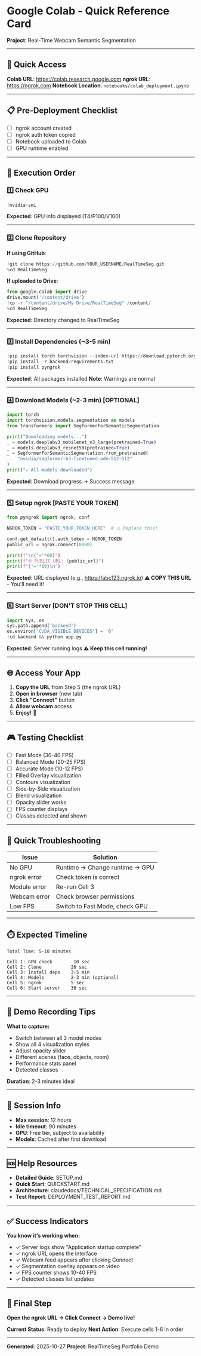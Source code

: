 # Google Colab - Quick Reference Card

**Project**: Real-Time Webcam Semantic Segmentation

---

## 🎯 Quick Access

**Colab URL**: https://colab.research.google.com
**ngrok URL**: https://ngrok.com
**Notebook Location**: `notebooks/colab_deployment.ipynb`

---

## 📋 Pre-Deployment Checklist

- [ ] ngrok account created
- [ ] ngrok auth token copied
- [ ] Notebook uploaded to Colab
- [ ] GPU runtime enabled

---

## 🚀 Execution Order

### 1️⃣ Check GPU
```python
!nvidia-smi
```
**Expected**: GPU info displayed (T4/P100/V100)

---

### 2️⃣ Clone Repository

**If using GitHub**:
```python
!git clone https://github.com/YOUR_USERNAME/RealTimeSeg.git
%cd RealTimeSeg
```

**If uploaded to Drive**:
```python
from google.colab import drive
drive.mount('/content/drive')
!cp -r "/content/drive/My Drive/RealTimeSeg" /content/
%cd RealTimeSeg
```

**Expected**: Directory changed to RealTimeSeg

---

### 3️⃣ Install Dependencies (~3-5 min)
```python
!pip install torch torchvision --index-url https://download.pytorch.org/whl/cu118
!pip install -r backend/requirements.txt
!pip install pyngrok
```
**Expected**: All packages installed
**Note**: Warnings are normal

---

### 4️⃣ Download Models (~2-3 min) [OPTIONAL]
```python
import torch
import torchvision.models.segmentation as models
from transformers import SegformerForSemanticSegmentation

print("Downloading models...")
_ = models.deeplabv3_mobilenet_v3_large(pretrained=True)
_ = models.deeplabv3_resnet50(pretrained=True)
_ = SegformerForSemanticSegmentation.from_pretrained(
    "nvidia/segformer-b3-finetuned-ade-512-512"
)
print("✓ All models downloaded")
```
**Expected**: Download progress → Success message

---

### 5️⃣ Setup ngrok [PASTE YOUR TOKEN]
```python
from pyngrok import ngrok, conf

NGROK_TOKEN = "PASTE_YOUR_TOKEN_HERE"  # ⚠️ Replace this!

conf.get_default().auth_token = NGROK_TOKEN
public_url = ngrok.connect(8000)

print(f"\n{'='*60}")
print(f"🌐 PUBLIC URL: {public_url}")
print(f"{'='*60}\n")
```
**Expected**: URL displayed (e.g., https://abc123.ngrok.io)
**⚠️ COPY THIS URL** - You'll need it!

---

### 6️⃣ Start Server [DON'T STOP THIS CELL]
```python
import sys, os
sys.path.append('backend')
os.environ['CUDA_VISIBLE_DEVICES'] = '0'
!cd backend && python app.py
```
**Expected**: Server running logs
**⚠️ Keep this cell running!**

---

## 🌐 Access Your App

1. **Copy the URL** from Step 5 (the ngrok URL)
2. **Open in browser** (new tab)
3. **Click "Connect"** button
4. **Allow webcam** access
5. **Enjoy!** 🎉

---

## 🎮 Testing Checklist

- [ ] Fast Mode (30-40 FPS)
- [ ] Balanced Mode (20-25 FPS)
- [ ] Accurate Mode (10-12 FPS)
- [ ] Filled Overlay visualization
- [ ] Contours visualization
- [ ] Side-by-Side visualization
- [ ] Blend visualization
- [ ] Opacity slider works
- [ ] FPS counter displays
- [ ] Classes detected and shown

---

## 🐛 Quick Troubleshooting

| Issue | Solution |
|-------|----------|
| No GPU | Runtime → Change runtime → GPU |
| ngrok error | Check token is correct |
| Module error | Re-run Cell 3 |
| Webcam error | Check browser permissions |
| Low FPS | Switch to Fast Mode, check GPU |

---

## ⏱️ Expected Timeline

```
Total Time: 5-10 minutes

Cell 1: GPU check        10 sec
Cell 2: Clone           20 sec
Cell 3: Install deps    3-5 min
Cell 4: Models          2-3 min (optional)
Cell 5: ngrok           5 sec
Cell 6: Start server    30 sec
```

---

## 📸 Demo Recording Tips

**What to capture:**
- Switch between all 3 model modes
- Show all 4 visualization styles
- Adjust opacity slider
- Different scenes (face, objects, room)
- Performance stats panel
- Detected classes

**Duration**: 2-3 minutes ideal

---

## 💾 Session Info

- **Max session**: 12 hours
- **Idle timeout**: 90 minutes
- **GPU**: Free tier, subject to availability
- **Models**: Cached after first download

---

## 🆘 Help Resources

- **Detailed Guide**: SETUP.md
- **Quick Start**: QUICKSTART.md
- **Architecture**: claudedocs/TECHNICAL_SPECIFICATION.md
- **Test Report**: DEPLOYMENT_TEST_REPORT.md

---

## ✅ Success Indicators

**You know it's working when:**
- ✓ Server logs show "Application startup complete"
- ✓ ngrok URL opens the interface
- ✓ Webcam feed appears after clicking Connect
- ✓ Segmentation overlay appears on video
- ✓ FPS counter shows 10-40 FPS
- ✓ Detected classes list updates

---

## 🎯 Final Step

**Open the ngrok URL → Click Connect → Demo live!**

**Current Status**: Ready to deploy
**Next Action**: Execute cells 1-6 in order

---

**Generated**: 2025-10-27
**Project**: RealTimeSeg Portfolio Demo
